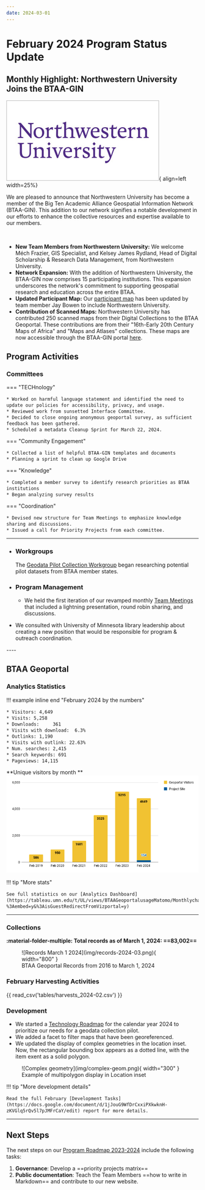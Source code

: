```yaml
---
date: 2024-03-01
---
```


# February 2024 Program Status Update



## Monthly Highlight: Northwestern University Joins the BTAA-GIN

![](img/northwestern.jpg){ align=left width=25%}

We are pleased to announce that Northwestern University has become a member of the Big Ten Academic Alliance Geospatial Information Network (BTAA-GIN). This addition to our network signifies a notable development in our efforts to enhance the collective resources and expertise available to our members.

<!-- more -->

<br clear="left"/>

*   **New Team Members from Northwestern University:** We welcome Méch Frazier, GIS Specialist, and Kelsey James Rydland, Head of Digital Scholarship & Research Data Management, from Northwestern University. 
*   **Network Expansion:** With the addition of Northwestern University, the BTAA-GIN now comprises 15 participating institutions. This expansion underscores the network's commitment to supporting geospatial research and education across the entire BTAA.
*   **Updated Participant Map:** Our [participant map](../../../about/participants) has been updated by team member Jay Bowen to include Northwestern University.
*   **Contribution of Scanned Maps:** Northwestern University has contributed 250 scanned maps from their Digital Collections to the BTAA Geoportal. These contributions are from their "16th-Early 20th Century Maps of Africa" and "Maps and Atlases" collections. These maps are now accessible through the BTAA-GIN portal [here](https://geo.btaa.org/?f%5Bdct_isPartOf_sm%5D%5B%5D=15d-01).


## Program Activities

### Committees

<div class="grid" markdown>

=== "TECHnology"

    * Worked on harmful language statement and identified the need to update our policies for accessibility, privacy, and usage.
    * Reviewed work from sunsetted Interface Committee.
    * Decided to close ongoing anonymous geoportal survey, as sufficient feedback has been gathered.
    * Scheduled a metadata Cleanup Sprint for March 22, 2024.

=== "Community Engagement"

    * Collected a list of helpful BTAA-GIN templates and documents
    * Planning a sprint to clean up Google Drive
    

=== "Knowledge"

    * Completed a member survey to identify research priorities as BTAA institutions
    * Began analyzing survey results

=== "Coordination"

	* Devised new structure for Team Meetings to emphasize knowledge sharing and discussions.
	* Issued a call for Priority Projects from each committee.
	
</div>
<hr>

<div class="grid cards" markdown>

-	### Workgroups

	The [Geodata Pilot Collection Workgroup](https://docs.google.com/document/d/1yVwFRsQSxGC1zbrOSFMIAU872AuBGgpowt9fGwxcnJc/edit?usp=sharing) began researching potential pilot datasets from BTAA member states.

- 	### Program Management

	* We held the first iteration of our revamped monthly [Team Meetings](https://z.umn.edu/b1g-team) that included a lightning presentation, round robin sharing, and discussions.
* We consulted with University of Minnesota library leadership about creating a new position that would be responsible for program & outreach coordination.

</div>
----

## BTAA Geoportal 

### Analytics Statistics

!!! example  inline end "February 2024 by the numbers"

    * Visitors:	4,649
    * Visits: 5,258
    * Downloads:	 361
    * Visits with download:	 6.3%
    * Outlinks: 1,190	
    * Visits with outlink: 22.63%
    * Num. searches: 2,415
    * Search keywords: 691
    * Pageviews: 14,115


**Unique visitors by month
**![](img/2024-02-monthly-users.png)

!!! tip "More stats"

	See full statistics on our [Analytics Dashboard](https://tableau.umn.edu/t/UL/views/BTAAGeoportalusageMatomo/Monthlycharts?%3Aembed=y&%3AisGuestRedirectFromVizportal=y)

---

### Collections

**:material-folder-multiple: Total records as of March 1, 2024: ==83,002==**

<figure markdown="span">
  ![Records March 1 2024](img/records-2024-03.png){ width="800" }
  <figcaption>BTAA Geoportal Records from 2016 to March 1, 2024</figcaption>
</figure>


### February Harvesting Activities

{{ read_csv('tables/harvests_2024-02.csv') }}

### Development

* We started a [Technology Roadmap](https://github.com/orgs/geobtaa/projects/17) for the calendar year 2024 to prioritize our needs for a geodata collection pilot.
* We added a facet to filter maps that have been georeferenced.
* We updated the display of complex geometries in the location inset. Now, the rectangular bounding box appears as a dotted line, with the item exent as a solid polygon.

<figure markdown="span">
  ![Complex geometry](img/complex-geom.png){ width="300" }
  <figcaption>Example of multipolygon display in Location inset</figcaption>
</figure>


!!! tip "More development details"

	Read the full February [Development Tasks](https://docs.google.com/document/d/1jJouG9WfDrCxxiPXkwknH-zKVGlq5rQv5l7pJMFrCaY/edit) report for more details.

---

## Next Steps

The next steps on our [Program Roadmap 2023-2024](https://github.com/orgs/geobtaa/projects/10) include the following tasks:

1. **Governance**:  Develop a ==priority projects matrix==
2. **Public documentation**: Teach the Team Members ==how to write in Markdown== and contribute to our new website.

